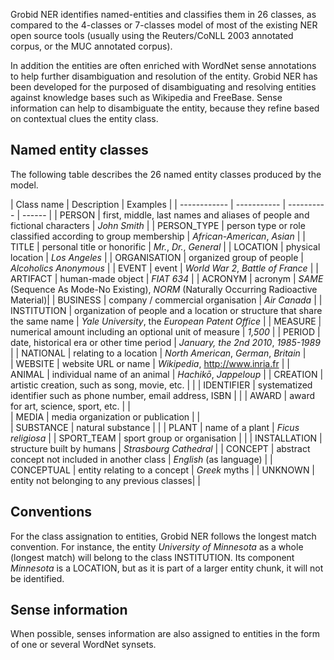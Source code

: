 Grobid NER identifies named-entities and classifies them in 26 classes, as compared to the 4-classes or 7-classes model of most of the existing NER open source tools (usually using the Reuters/CoNLL 2003 annotated corpus, or the MUC annotated corpus). 

In addition the entities are often enriched with WordNet sense annotations to help further disambiguation and resolution of the entity. Grobid NER has been developed for the purposed of disambiguating and resolving entities against knowledge bases such as Wikipedia and FreeBase. Sense information can help to disambiguate the entity, because they refine based on contextual clues the entity class.

## Named entity classes

The following table describes the 26 named entity classes produced by the model. 

| Class name |  Description | Examples | 
| ------------ | ----------- | ---------- | ------ |
| PERSON | first, middle, last names and aliases of people and fictional characters | _John Smith_ | 
| PERSON_TYPE | person type or role classified according to group membership | _African-American_, _Asian_ |
| TITLE | personal title or honorific | _Mr._, _Dr._, _General_ |
| LOCATION | physical location | _Los Angeles_ |
| ORGANISATION | organized group of people | _Alcoholics Anonymous_ | 
| EVENT | event | _World War 2_, _Battle of France_ |
| ARTIFACT | human-made object | _FIAT 634_ |
| ACRONYM | acronym | _SAME_ (Sequence As Mode-No Existing), _NORM_ (Naturally Occurring Radioactive Material)|
| BUSINESS | company / commercial organisation | _Air Canada_ |
| INSTITUTION | organization of people and a location or structure that share the same name | _Yale University_, the _European Patent Office_ |
| MEASURE | numerical amount including an optional unit of measure | _1,500_ |
| PERIOD | date, historical era or other time period | _January, the 2nd 2010_, _1985-1989_ |
| NATIONAL | relating to a location | _North American_, _German_, _Britain_ |		
| WEBSITE | website URL or name | _Wikipedia_, http://www.inria.fr |
| ANIMAL | individual name of an animal | _Hachikō_, _Jappeloup_ |
| CREATION | artistic creation, such as song, movie, etc. |  |
| IDENTIFIER | systematized identifier such as phone number, email address, ISBN |  |
| AWARD | award for art, science, sport, etc. |  |		
| MEDIA | media organization or publication |  |	
| SUBSTANCE | natural substance |  |
| PLANT | name of a plant | _Ficus religiosa_ |
| SPORT_TEAM | sport group or organisation |  |	
| INSTALLATION | structure built by humans | _Strasbourg Cathedral_ |
| CONCEPT | abstract concept not included in another class | _English_ (as language) |
| CONCEPTUAL | entity relating to a concept | _Greek_ myths |
| UNKNOWN | entity not belonging to any previous classes|  |
					
## Conventions

For the class assignation to entities, Grobid NER follows the longest match convention. For instance, the entity _University of Minnesota_ as a whole (longest match) will belong to the class INSTITUTION. Its component _Minnesota_ is a LOCATION, but as it is part of a larger entity chunk, it will not be identified. 


## Sense information

When possible, senses information are also assigned to entities in the form of one or several WordNet synsets. 


